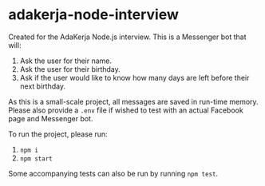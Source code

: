 # adakerja-node-interview

Created for the AdaKerja Node.js interview. This is a Messenger bot that will:
  1. Ask the user for their name.
  2. Ask the user for their birthday.
  3. Ask if the user would like to know how many days are left before their next birthday.
  
As this is a small-scale project, all messages are saved in run-time memory. Please also provide a `.env` file if wished to test with an actual Facebook page and Messenger bot.
  
 To run the project, please run:
  1. `npm i`
  2. `npm start`
  
 Some accompanying tests can also be run by running `npm test`.
